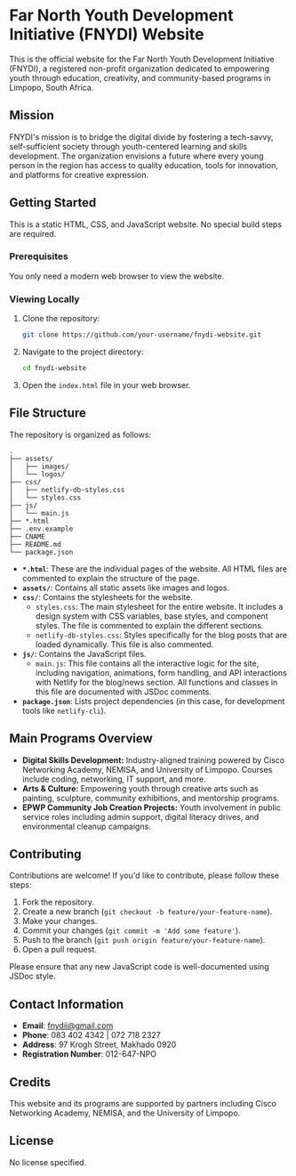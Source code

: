 # Far North Youth Development Initiative (FNYDI) Website

This is the official website for the Far North Youth Development Initiative (FNYDI), a registered non-profit organization dedicated to empowering youth through education, creativity, and community-based programs in Limpopo, South Africa.

## Mission

FNYDI's mission is to bridge the digital divide by fostering a tech-savvy, self-sufficient society through youth-centered learning and skills development. The organization envisions a future where every young person in the region has access to quality education, tools for innovation, and platforms for creative expression.

## Getting Started

This is a static HTML, CSS, and JavaScript website. No special build steps are required.

### Prerequisites

You only need a modern web browser to view the website.

### Viewing Locally

1.  Clone the repository:
    ```sh
    git clone https://github.com/your-username/fnydi-website.git
    ```
2.  Navigate to the project directory:
    ```sh
    cd fnydi-website
    ```
3.  Open the `index.html` file in your web browser.

## File Structure

The repository is organized as follows:

```
.
├── assets/
│   ├── images/
│   └── logos/
├── css/
│   ├── netlify-db-styles.css
│   └── styles.css
├── js/
│   └── main.js
├── *.html
├── .env.example
├── CNAME
├── README.md
└── package.json
```

-   **`*.html`**: These are the individual pages of the website. All HTML files are commented to explain the structure of the page.
-   **`assets/`**: Contains all static assets like images and logos.
-   **`css/`**: Contains the stylesheets for the website.
    -   `styles.css`: The main stylesheet for the entire website. It includes a design system with CSS variables, base styles, and component styles. The file is commented to explain the different sections.
    -   `netlify-db-styles.css`: Styles specifically for the blog posts that are loaded dynamically. This file is also commented.
-   **`js/`**: Contains the JavaScript files.
    -   `main.js`: This file contains all the interactive logic for the site, including navigation, animations, form handling, and API interactions with Netlify for the blog/news section. All functions and classes in this file are documented with JSDoc comments.
-   **`package.json`**: Lists project dependencies (in this case, for development tools like `netlify-cli`).

## Main Programs Overview

-   **Digital Skills Development:** Industry-aligned training powered by Cisco Networking Academy, NEMISA, and University of Limpopo. Courses include coding, networking, IT support, and more.
-   **Arts & Culture:** Empowering youth through creative arts such as painting, sculpture, community exhibitions, and mentorship programs.
-   **EPWP Community Job Creation Projects:** Youth involvement in public service roles including admin support, digital literacy drives, and environmental cleanup campaigns.

## Contributing

Contributions are welcome! If you'd like to contribute, please follow these steps:

1.  Fork the repository.
2.  Create a new branch (`git checkout -b feature/your-feature-name`).
3.  Make your changes.
4.  Commit your changes (`git commit -m 'Add some feature'`).
5.  Push to the branch (`git push origin feature/your-feature-name`).
6.  Open a pull request.

Please ensure that any new JavaScript code is well-documented using JSDoc style.

## Contact Information

-   **Email**: fnydii@gmail.com
-   **Phone**: 083 402 4342 | 072 718 2327
-   **Address**: 97 Krogh Street, Makhado 0920
-   **Registration Number**: 012-647-NPO

## Credits

This website and its programs are supported by partners including Cisco Networking Academy, NEMISA, and the University of Limpopo.

## License

No license specified.
